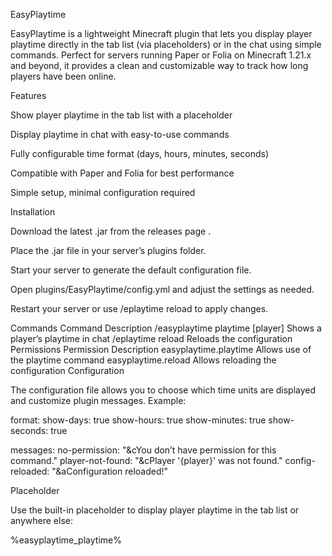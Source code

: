 EasyPlaytime

EasyPlaytime is a lightweight Minecraft plugin that lets you display player playtime directly in the tab list (via placeholders) or in the chat using simple commands. Perfect for servers running Paper or Folia on Minecraft 1.21.x and beyond, it provides a clean and customizable way to track how long players have been online.

Features

Show player playtime in the tab list with a placeholder

Display playtime in chat with easy-to-use commands

Fully configurable time format (days, hours, minutes, seconds)

Compatible with Paper and Folia for best performance

Simple setup, minimal configuration required

Installation

Download the latest .jar from the releases page
.

Place the .jar file in your server’s plugins folder.

Start your server to generate the default configuration file.

Open plugins/EasyPlaytime/config.yml and adjust the settings as needed.

Restart your server or use /eplaytime reload to apply changes.

Commands
Command	Description
/easyplaytime playtime [player]	Shows a player’s playtime in chat
/eplaytime reload	Reloads the configuration
Permissions
Permission	Description
easyplaytime.playtime	Allows use of the playtime command
easyplaytime.reload	Allows reloading the configuration
Configuration

The configuration file allows you to choose which time units are displayed and customize plugin messages. Example:

format:
  show-days: true
  show-hours: true
  show-minutes: true
  show-seconds: true

messages:
  no-permission: "&cYou don’t have permission for this command."
  player-not-found: "&cPlayer '{player}' was not found."
  config-reloaded: "&aConfiguration reloaded!"

Placeholder

Use the built-in placeholder to display player playtime in the tab list or anywhere else:

%easyplaytime_playtime%
